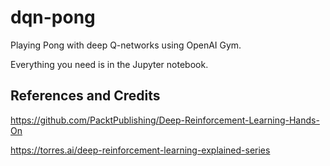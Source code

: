 # dqn-pong
Playing Pong with deep Q-networks using OpenAI Gym.

Everything you need is in the Jupyter notebook. 

## References and Credits

https://github.com/PacktPublishing/Deep-Reinforcement-Learning-Hands-On

https://torres.ai/deep-reinforcement-learning-explained-series
